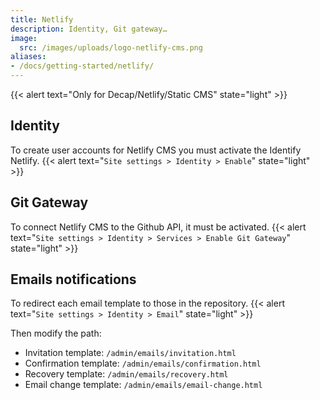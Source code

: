 ```yaml
---
title: Netlify
description: Identity, Git gateway…
image:
  src: /images/uploads/logo-netlify-cms.png
aliases:
- /docs/getting-started/netlify/
---
```


{{< alert text="Only for Decap/Netlify/Static CMS" state="light" >}}

## Identity

To create user accounts for Netlify CMS you must activate the Identify Netlify.
{{< alert text="`Site settings > Identity > Enable`" state="light" >}}

## Git Gateway

To connect Netlify CMS to the Github API, it must be activated.
{{< alert text="`Site settings > Identity > Services > Enable Git Gateway`" state="light" >}}

## Emails notifications

To redirect each email template to those in the repository.
{{< alert text="`Site settings > Identity > Email`" state="light" >}}

Then modify the path:

- Invitation template: `/admin/emails/invitation.html`
- Confirmation template: `/admin/emails/confirmation.html`
- Recovery template: `/admin/emails/recovery.html`
- Email change template: `/admin/emails/email-change.html`
